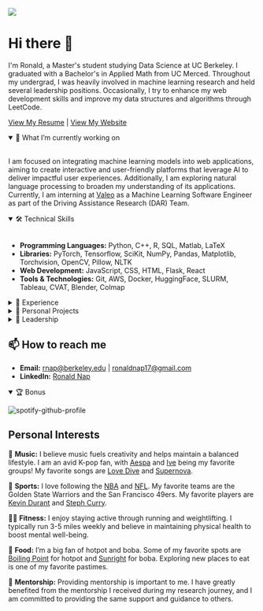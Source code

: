 ![](https://komarev.com/ghpvc/?username=napronald07&color=blue&style=flat-square&label=Profile+visitors) 

# Hi there 👋
I'm Ronald, a Master's student studying Data Science at UC Berkeley. I graduated with a Bachelor's in Applied Math from UC Merced. Throughout my undergrad, I was heavily involved in machine learning research and held several leadership positions. Occasionally, I try to enhance my web development skills and improve my data structures and algorithms through LeetCode.

[View My Resume](https://napronald.github.io/documents/Resume.pdf) | [View My Website](https://napronald.github.io/)

<details open>
<summary>🌱 What I’m currently working on</summary>
<br>
  
I am focused on integrating machine learning models into web applications, aiming to create interactive and user-friendly platforms that leverage AI to deliver impactful user experiences. Additionally, I am exploring natural language processing to broaden my understanding of its applications. Currently, I am interning at [Valeo](https://www.valeo.com/en/) as a Machine Learning Software Engineer as part of the Driving Assistance Research (DAR) Team.

</details>

<details open>
<summary>🛠 Technical Skills</summary>
<br>

- **Programming Languages:** Python, C++, R, SQL, Matlab, LaTeX 
- **Libraries:** PyTorch, Tensorflow, SciKit, NumPy, Pandas, Matplotlib, Torchvision, OpenCV, Pillow, NLTK
- **Web Development:** JavaScript, CSS, HTML, Flask, React
- **Tools & Technologies:** Git, AWS, Docker, HuggingFace, SLURM, Tableau, CVAT, Blender, Colmap

</details>

<details>
<summary>📝 Experience</summary>
<br>

My background includes interning at [Valeo](https://www.valeo.com/en/), publishing a [paper](https://napronald.github.io/documents/EMBC24.pdf) on medical imaging at [IEEE EMBC 24](https://embc.embs.org/2024/), interning at [Lawrence Livermore National Lab](https://www.llnl.gov/), and participating in a [summer research program](https://uroc.ucmerced.edu/suri).

Overall, I am equipped with the ability to build machine learning models end-to-end, comprehend academic literature, and implement state-of-the-art models.

</details>

<details>
<summary>🎯 Personal Projects</summary>
<br>
  
- **DigitPro99:** Interactive web-based digit recognition application capable of real-time prediction, comprehensive user interactions, dynamic image annotation, and data retrieval. [View Project Here](https://napronald.github.io/DigitPro99/)
  
- **Lung Cancer Diagnosis with Medical Imaging:** Managed a dataset of 25,000 images, focusing on lung cancer tissues, and implemented various machine learning models. [View Project Here](https://github.com/napronald/Lung-Cancer-Diagnosis-with-Medical-Imaging/)
  
- **Modeling the Relationship Between CO2 Emissions and Human Population:** Constructed mathematical models to analyze the correlation between CO2 emissions and human population dynamics. [View Project Here](https://github.com/napronald/Modeling-the-Relationship-Between-CO2-Emissions-and-Human-Population/)
  
- **Fifa Players Analysis Dashboard:** Interactive dashboard, created using Tableau, provides detailed insights into FIFA player statistics from the years 2018 to 2022. [View Project Here](https://napronald.github.io/FifaDashboard/)
  
</details>

<details>
<summary>🌟 Leadership</summary>
<br>

- **SIAM Undergraduate Representative:**  I represented the interests of undergraduate students and facilitated communication within the SIAM community at UC Merced. I also organized events and activities to promote mathematics and its applications among students. Follow activities on [Instagram](https://www.instagram.com/ucmsiam/).
  
- **Learning Assistant:** I provided academic support to students taking Calculus, helping them understand concepts and improve their performance. Learn more about the [Learning Assistant Program](https://hhmi-ie.ucmerced.edu/capacity-building-projects/learning-assistant-program).
  
- **ACM SIG Data Science Lead:** I created and led interactive workshops focused on Data Science for over 50 undergraduate students. Follow UC Merced ACM on [Instagram](https://www.instagram.com/ucmacm/).

</details>

## 📫 How to reach me
- **Email:** rnap@berkeley.edu | ronaldnap17@gmail.com
- **LinkedIn:** [Ronald Nap](https://www.linkedin.com/in/ronaldnap/)

<details open>
<summary>🏆 Bonus</summary>
<be>

![spotify-github-profile](https://spotify-github-profile.kittinanx.com/api/view.svg?uid=ronaldnap&redirect=true][https://spotify-github-profile.kittinanx.com/api/view.svg?uid=ronaldnap&cover_image=false&theme=default&show_offline=true&background_color=121212&interchange=true)

## Personal Interests

🎵 **Music:** I believe music fuels creativity and helps maintain a balanced lifestyle. I am an avid K-pop fan, with [Aespa](https://en.wikipedia.org/wiki/Aespa) and [Ive](https://en.wikipedia.org/wiki/Ive_(group)) being my favorite groups! My favorite songs are [Love Dive](https://www.youtube.com/watch?v=Y8JFxS1HlDo) and [Supernova](https://www.youtube.com/watch?v=phuiiNCxRMg).

🏀 **Sports:** I love following the [NBA](https://www.nba.com/) and [NFL](https://www.nfl.com/). My favorite teams are the Golden State Warriors and the San Francisco 49ers. My favorite players are [Kevin Durant](https://en.wikipedia.org/wiki/Kevin_Durant) and [Steph Curry](https://en.wikipedia.org/wiki/Stephen_Curry).

🏃‍♂️ **Fitness:** I enjoy staying active through running and weightlifting. I typically run 3-5 miles weekly and believe in maintaining physical health to boost mental well-being.

🍲 **Food:** I’m a big fan of hotpot and boba. Some of my favorite spots are [Boiling Point](https://www.bpgroupusa.com/) for hotpot and [Sunright](https://www.snrtea.com/) for boba. Exploring new places to eat is one of my favorite pastimes.

🤝 **Mentorship:** Providing mentorship is important to me. I have greatly benefited from the mentorship I received during my research journey, and I am committed to providing the same support and guidance to others.

</details>
